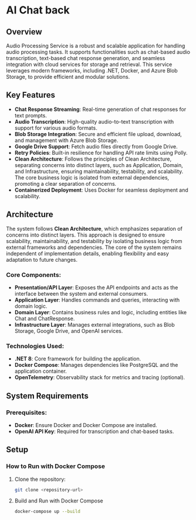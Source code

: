 # AI Chat back

## Overview

Audio Processing Service is a robust and scalable application for handling audio processing tasks. It supports functionalities such as chat-based audio transcription, text-based chat response generation, and seamless integration with cloud services for storage and retrieval. This service leverages modern frameworks, including .NET, Docker, and Azure Blob Storage, to provide efficient and modular solutions.

## Key Features

- **Chat Response Streaming**: Real-time generation of chat responses for text prompts.
- **Audio Transcription**: High-quality audio-to-text transcription with support for various audio formats.
- **Blob Storage Integration**: Secure and efficient file upload, download, and management with Azure Blob Storage.
- **Google Drive Support**: Fetch audio files directly from Google Drive.
- **Retry Policies**: Built-in resilience for handling API rate limits using Polly.
- **Clean Architecture**: Follows the principles of Clean Architecture, separating concerns into distinct layers, such as Application, Domain, and Infrastructure, ensuring maintainability, testability, and scalability. The core business logic is isolated from external dependencies, promoting a clear separation of concerns.
- **Containerized Deployment**: Uses Docker for seamless deployment and scalability.

## Architecture

The system follows **Clean Architecture**, which emphasizes separation of concerns into distinct layers. This approach is designed to ensure scalability, maintainability, and testability by isolating business logic from external frameworks and dependencies. The core of the system remains independent of implementation details, enabling flexibility and easy adaptation to future changes.

### Core Components:

- **Presentation/API Layer**: Exposes the API endpoints and acts as the interface between the system and external consumers.
- **Application Layer**: Handles commands and queries, interacting with domain logic.
- **Domain Layer**: Contains business rules and logic, including entities like Chat and ChatResponse.
- **Infrastructure Layer**: Manages external integrations, such as Blob Storage, Google Drive, and OpenAI services.

### Technologies Used:

- **.NET 8**: Core framework for building the application.
- **Docker Compose**: Manages dependencies like PostgreSQL and the application container.
- **OpenTelemetry**: Observability stack for metrics and tracing (optional).

## System Requirements

### Prerequisites:

- **Docker**: Ensure Docker and Docker Compose are installed.
- **OpenAI API Key**: Required for transcription and chat-based tasks.

## Setup 

### How to Run with Docker Compose

1. Clone the repository:
 
   ```bash
   git clone <repository-url>
   ```

2. Build and Run with Docker Compose
   ```bash
   docker-compose up --build
   ```




